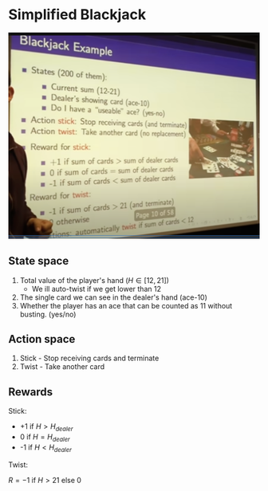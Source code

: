 # Simplified Blackjack

![Simplified Blackjack](../static/blackjack.png)

## State space

1. Total value of the player's hand ($H\in [12, 21]$)
    - We ill auto-twist if we get lower than 12
2. The single card we can see in the dealer's hand (ace-10)
3. Whether the player has an ace that can be counted as 11 without busting. (yes/no)

## Action space

1. Stick - Stop receiving cards and terminate
2. Twist - Take another card

## Rewards

Stick:

- +1 if $H > H_{dealer}$
- 0 if $H = H_{dealer}$
- -1 if $H < H_{dealer}$

Twist:

$R=-1$ if $H > 21$ else 0
